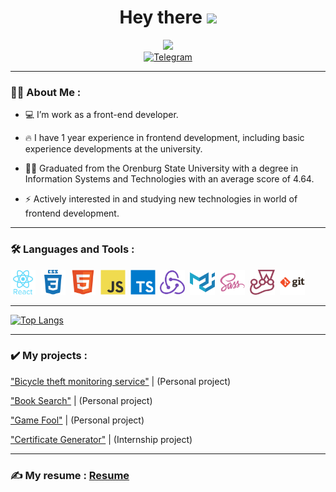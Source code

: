 <h1 align="center">
  Hey there
  <img src="https://media.giphy.com/media/hvRJCLFzcasrR4ia7z/giphy.gif" width="30px"/>
</h1>

<div id="header" align="center">
  <img src="https://media.giphy.com/media/2IudUHdI075HL02Pkk/giphy.gif" width="300"/>
</div>
<div id="badges" align="center">
  <a href="https://t.me/Getmenn">
    <img src="https://img.shields.io/badge/Telegram-blue?style=for-the-badge&logo=telegram&logoColor=white" alt="Telegram"/>
  </a>
</div>

---

### :man_technologist: About Me :

- :computer: I’m work as a front-end developer.

- 🔥 I have 1 year experience in frontend development, including basic experience
developments at the university.

- :man_student: Graduated from the Orenburg State University with a degree in Information Systems and Technologies with an average score of 4.64.

- :zap: Actively interested in and studying new technologies in
world of frontend development.


---


### :hammer_and_wrench: Languages and Tools :

<div>
  <img src="https://github.com/devicons/devicon/blob/master/icons/react/react-original-wordmark.svg" title="React" alt="React" width="40" height="40"/>&nbsp;
  <img src="https://github.com/devicons/devicon/blob/master/icons/css3/css3-plain-wordmark.svg"  title="CSS3" alt="CSS" width="40" height="40"/>&nbsp;
  <img src="https://github.com/devicons/devicon/blob/master/icons/html5/html5-original.svg" title="HTML5" alt="HTML" width="40" height="40"/>&nbsp;
  <img src="https://github.com/devicons/devicon/blob/master/icons/javascript/javascript-original.svg" title="JavaScript" alt="JavaScript" width="40" height="40"/>&nbsp;
  <img src="https://github.com/devicons/devicon/blob/master/icons/typescript/typescript-original.svg" title="TypeScript" **alt="TypeScript" width="40" height="40"/>&nbsp;
  <img src="https://github.com/devicons/devicon/blob/master/icons/redux/redux-original.svg" title="Redux" alt="Redux " width="40" height="40"/>&nbsp;
  <img src="https://github.com/devicons/devicon/blob/master/icons/materialui/materialui-original.svg" title="Material UI" alt="Material UI" width="40" height="40"/>&nbsp;
  <img src="https://github.com/devicons/devicon/blob/master/icons/sass/sass-original.svg" title="Sass" alt="Sass" width="40" height="40"/>&nbsp;
  <img src="https://github.com/devicons/devicon/blob/master/icons/jest/jest-plain.svg" title="Jest" **alt="Jest" width="40" height="40"/>&nbsp;
  <img src="https://github.com/devicons/devicon/blob/master/icons/git/git-original-wordmark.svg" title="Git" **alt="Git" width="40" height="40"/>
</div>

---

[![Top Langs](https://github-readme-stats.vercel.app/api/top-langs/?username=Getmenn&layout=compact&theme=vision-friendly-dark)](https://github.com/anuraghazra/github-readme-stats)

---

### ✔️ My projects : 
["Bicycle theft monitoring service"](https://github.com/Getmenn/bike-tracking) | (Personal project)

["Book Search"](https://github.com/Getmenn/Book-search) | (Personal project)

["Game Fool"](https://github.com/Getmenn/foolGame) | (Personal project)

["Certificate Generator"](https://cert.skroy.ru) | (Internship project) 

---

### :writing_hand: My resume : [Resume](https://drive.google.com/file/d/1-XbEONMZy8jUy_KFRnLM0ZgxY1z25qFh/view?usp=sharing)




